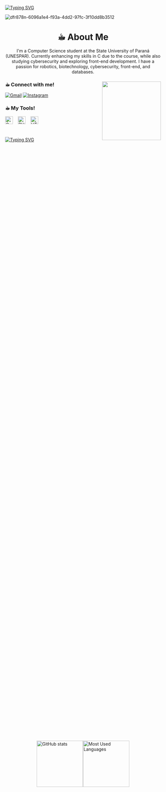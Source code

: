 <a href="https://git.io/typing-svg"><img src="https://readme-typing-svg.demolab.com?font=Fira+Code&pause=1000&color=42F7E1&width=435&lines=%3C%E2%98%95%EF%B8%8E%EF%B8%8E+Hello%2C+I'm+Maria+Rita!%3E;%3C%E2%98%95%EF%B8%8E%EF%B8%8E+Welcome+to+my+profile%3E" alt="Typing SVG" />
</a>

![dfr878n-6096a1e4-f93a-4dd2-97fc-3f10dd8b3512](https://github.com/user-attachments/assets/4ff1f3eb-6ab2-4cd7-838e-4d2049b0eea2)

<div align="center">

# ☕︎︎ About Me

I'm a Computer Science student at the State University of Paraná (UNESPAR). Currently enhancing my skills in C due to the course, while also studying cybersecurity and exploring front-end development. I have a passion for robotics, biotechnology, cybersecurity, front-end, and databases.
</div>

<div align="left">

<img align="right" alt="" height="190px" src="https://media2.giphy.com/media/v1.Y2lkPTc5MGI3NjExaDB2NzNyamFld210NGhkZzh3OGp0cHdwZTlwN2NjNzI4bGI2M3VjciZlcD12MV9pbnRlcm5hbF9naWZfYnlfaWQmY3Q9Zw/6XX4V0O8a0xdS/giphy.gif">


<h3 align="left">☕︎︎ Connect with me!</h3>

[![Gmail](https://img.shields.io/badge/Gmail-D14836?style=for-the-badge&logo=gmail&logoColor=white)](mailto:mariacampana121@gmail.com)
[![Instagram](https://img.shields.io/badge/Instagram-E4405F?style=for-the-badge&logo=instagram&logoColor=white)](https://www.instagram.com/mar.iacampana/)


<h3 align="left">☕︎︎ My Tools!</h3>

<img src="https://cdn.jsdelivr.net/gh/devicons/devicon@latest/icons/c/c-original.svg" height="25" alt="C logo"  />
  <img width="8" />
  <img src="https://cdn.jsdelivr.net/gh/devicons/devicon@latest/icons/php/php-original.svg" height="25" alt="PHP logo"  />
  <img width="8" />
  <img src="https://cdn.jsdelivr.net/gh/devicons/devicon@latest/icons/html5/html5-original.svg" height="25" alt="HTML16 logo" />
  <img width="8" />

#
<a href="https://git.io/typing-svg"><img src="https://readme-typing-svg.demolab.com?font=Fira+Code&pause=1000&color=42F7E1&width=435&lines=%3C%E2%98%95%EF%B8%8E+GitHub+Stats!%3E" alt="Typing SVG" />
</a>

<div style="display: flex; justify-content: center; align-items: center; height: 100vh;">
  <a href="https://github.com/MariaCampanaP/github-readme-stats">
    <img src="https://github-readme-stats.vercel.app/api?username=MariaCampanaP&show_icons=true&theme=radical&hide_border=true" alt="GitHub stats" height="150" />
  </a>
  
  <a href="https://github.com/MariaCampanaP/github-readme-stats">
    <img src="https://github-readme-stats.vercel.app/api/top-langs/?username=MariaCampanaP&layout=compact&theme=radical&langs_count=8&card_width=320&hide_border=true" alt="Most Used Languages" height="150" />
  </a>
</div>

#
<picture>
  <picture align="center">
  <source media="(prefers-color-scheme: dark)" srcset="https://raw.githubusercontent.com/MariaCampanaP/MariaCampanaP/output/github-contribution-grid-snake-dark.svg">
  <source media="(prefers-color-scheme: light)" srcset="https://raw.githubusercontent.com/MariaCampanaP/MariaCampanaP/output/github-contribution-grid-snake-dark.svg">
  <img align="center" alt="github contribution grid snake animation" src="https://raw.githubusercontent.com/MariaCampanaP/MariaCampanaP/output/github-contribution-grid-snake.svg">
</picture>
